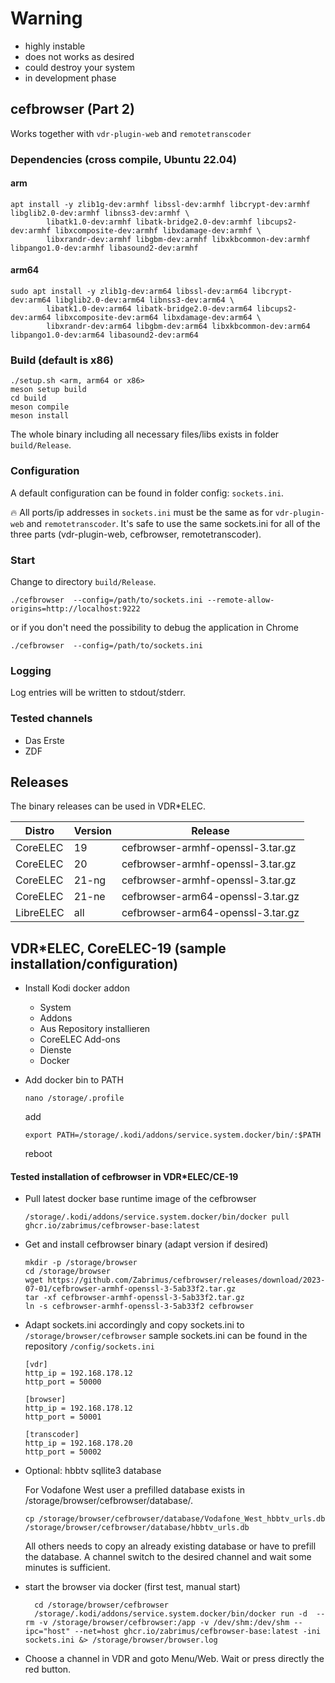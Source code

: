# Warning
- highly instable 
- does not works as desired 
- could destroy your system 
- in development phase


## cefbrowser (Part 2)
Works together with ```vdr-plugin-web``` and ```remotetranscoder```

### Dependencies (cross compile, Ubuntu 22.04)
#### arm
```
apt install -y zlib1g-dev:armhf libssl-dev:armhf libcrypt-dev:armhf libglib2.0-dev:armhf libnss3-dev:armhf \
        libatk1.0-dev:armhf libatk-bridge2.0-dev:armhf libcups2-dev:armhf libxcomposite-dev:armhf libxdamage-dev:armhf \
        libxrandr-dev:armhf libgbm-dev:armhf libxkbcommon-dev:armhf libpango1.0-dev:armhf libasound2-dev:armhf
```

#### arm64
```
sudo apt install -y zlib1g-dev:arm64 libssl-dev:arm64 libcrypt-dev:arm64 libglib2.0-dev:arm64 libnss3-dev:arm64 \
        libatk1.0-dev:arm64 libatk-bridge2.0-dev:arm64 libcups2-dev:arm64 libxcomposite-dev:arm64 libxdamage-dev:arm64 \
        libxrandr-dev:arm64 libgbm-dev:arm64 libxkbcommon-dev:arm64 libpango1.0-dev:arm64 libasound2-dev:arm64
```

### Build (default is x86)
```
./setup.sh <arm, arm64 or x86>
meson setup build
cd build
meson compile
meson install
```
The whole binary including all necessary files/libs exists in folder ```build/Release```.

### Configuration
A default configuration can be found in folder config: ```sockets.ini```.

:fire: All ports/ip addresses in ```sockets.ini``` must be the same as for ```vdr-plugin-web``` and ```remotetranscoder```.
It's safe to use the same sockets.ini for all of the three parts (vdr-plugin-web, cefbrowser, remotetranscoder). 

### Start
Change to directory ```build/Release```.

```./cefbrowser  --config=/path/to/sockets.ini --remote-allow-origins=http://localhost:9222```

or if you don't need the possibility to debug the application in Chrome

```./cefbrowser  --config=/path/to/sockets.ini```

### Logging
Log entries will be written to stdout/stderr.

### Tested channels
- Das Erste
- ZDF

## Releases
The binary releases can be used in VDR*ELEC.

| Distro     | Version | Release                             |
|------------|---------|-------------------------------------|
| CoreELEC   | 19      | cefbrowser-armhf-openssl-3.tar.gz   |
| CoreELEC   | 20      | cefbrowser-armhf-openssl-3.tar.gz   |
| CoreELEC   | 21-ng   | cefbrowser-armhf-openssl-3.tar.gz   |
| CoreELEC   | 21-ne   | cefbrowser-arm64-openssl-3.tar.gz   |
| LibreELEC  | all     | cefbrowser-arm64-openssl-3.tar.gz   |

## VDR*ELEC, CoreELEC-19 (sample installation/configuration) 
- Install Kodi docker addon
    - System 
    - Addons 
    - Aus Repository installieren
    - CoreELEC Add-ons
    - Dienste
    - Docker
  
- Add docker bin to PATH
    ```
    nano /storage/.profile 
    ```
    add 
    ```
    export PATH=/storage/.kodi/addons/service.system.docker/bin/:$PATH
    ```
  reboot

#### Tested installation of cefbrowser in VDR*ELEC/CE-19
- Pull latest docker base runtime image of the cefbrowser
  ```
  /storage/.kodi/addons/service.system.docker/bin/docker pull ghcr.io/zabrimus/cefbrowser-base:latest
  ```
- Get and install cefbrowser binary (adapt version if desired)
    ```
    mkdir -p /storage/browser
    cd /storage/browser
    wget https://github.com/Zabrimus/cefbrowser/releases/download/2023-07-01/cefbrowser-armhf-openssl-3-5ab33f2.tar.gz
    tar -xf cefbrowser-armhf-openssl-3-5ab33f2.tar.gz
    ln -s cefbrowser-armhf-openssl-3-5ab33f2 cefbrowser
    ```

- Adapt sockets.ini accordingly and copy sockets.ini to ```/storage/browser/cefbrowser```
  sample sockets.ini can be found in the repository ```/config/sockets.ini```
  ```
  [vdr]
  http_ip = 192.168.178.12
  http_port = 50000

  [browser]
  http_ip = 192.168.178.12
  http_port = 50001

  [transcoder]
  http_ip = 192.168.178.20
  http_port = 50002
  ```
- Optional: hbbtv sqllite3 database

   For Vodafone West user a prefilled database exists in /storage/browser/cefbrowser/database/.
   ```
   cp /storage/browser/cefbrowser/database/Vodafone_West_hbbtv_urls.db /storage/browser/cefbrowser/database/hbbtv_urls.db
   ```
   All others needs to copy an already existing database or have to prefill the database. 
   A channel switch to the desired channel and wait some minutes is sufficient.
- start the browser via docker (first test, manual start)
  ```
    cd /storage/browser/cefbrowser
    /storage/.kodi/addons/service.system.docker/bin/docker run -d  --rm -v /storage/browser/cefbrowser:/app -v /dev/shm:/dev/shm --ipc="host" --net=host ghcr.io/zabrimus/cefbrowser-base:latest -ini sockets.ini &> /storage/browser/browser.log
  ```
- Choose a channel in VDR and goto Menu/Web. Wait or press directly the red button.